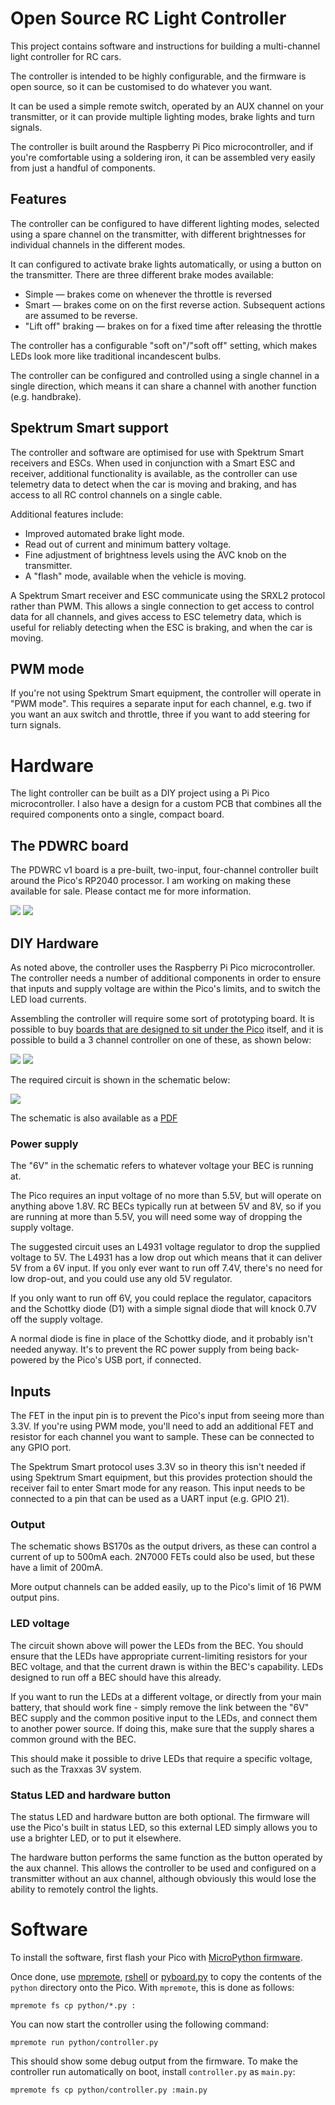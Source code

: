 # Open Source RC Light Controller

This project contains software and instructions for building a multi-channel
light controller for RC cars.

The controller is intended to be highly configurable, and the firmware is open
source, so it can be customised to do whatever you want.

It can be used a simple remote switch, operated by an AUX channel on your
transmitter, or it can provide multiple lighting modes, brake lights and turn
signals.

The controller is built around the Raspberry Pi Pico microcontroller, and if
you're comfortable using a soldering iron, it can be assembled very easily from
just a handful of components.

## Features

The controller can be configured to have different lighting modes, selected
using a spare channel on the transmitter, with different brightnesses for
individual channels in the different modes.  

It can configured to activate brake lights automatically, or using a button on
the transmitter.  There are three different brake modes available:

* Simple — brakes come on whenever the throttle is reversed
* Smart — brakes come on on the first reverse action.  Subsequent actions are assumed to be reverse.
* "Lift off" braking — brakes on for a fixed time after releasing the throttle

The controller has a configurable "soft on"/"soft off" setting, which makes
LEDs look more like traditional incandescent bulbs.

The controller can be configured and controlled using a single channel in a
single direction, which means it can share a channel with another function
(e.g. handbrake).

## Spektrum Smart support

The controller and software are optimised for use with Spektrum Smart receivers
and ESCs.  When used in conjunction with a Smart ESC and receiver, additional
functionality is available, as the controller can use telemetry data to detect
when the car is moving and braking, and has access to all RC control channels
on a single cable.

Additional features include:

* Improved automated brake light mode.
* Read out of current and minimum battery voltage.
* Fine adjustment of brightness levels using the AVC knob on the transmitter.
* A "flash" mode, available when the vehicle is moving.

A Spektrum Smart receiver and ESC communicate using the SRXL2 protocol rather
than PWM.  This allows a single connection to get access to control data for
all channels, and gives access to ESC telemetry data, which is useful for
reliably detecting when the ESC is braking, and when the car is moving.

## PWM mode

If you're not using Spektrum Smart equipment, the controller will operate in
"PWM mode".  This requires a separate input for each channel, e.g. two if you
want an aux switch and throttle, three if you want to add steering for turn
signals.

# Hardware

The light controller can be built as a DIY project using a Pi Pico
microcontroller.  I also have a design for a custom PCB that combines all the
required components onto a single, compact board. 

## The PDWRC board

The PDWRC v1 board is a pre-built, two-input, four-channel controller built
around the Pico's RP2040 processor.  I am working on making these available for
sale.  Please contact me for more information.

<img src="images/pdwrcv1-board.jpg">

<img src="images/pdwrcv1-case.jpg">

## DIY Hardware

As noted above, the controller uses the Raspberry Pi Pico microcontroller.  The
controller needs a number of additional components in order to ensure that
inputs and supply voltage are within the Pico's limits, and to switch the LED
load currents.

Assembling the controller will require some sort of prototyping board.  It is
possible to buy [boards that are designed to sit under the
Pico](https://thepihut.com/products/pico-proto) itself, and it is possible to
build a 3 channel controller on one of these, as shown below:

<img src="images/prototype-assembled.jpg">

<img src="images/prototype-separate.jpg">

The required circuit is shown in the schematic below:

<img src="images/schematic.png">

The schematic is also available as a [PDF](kicad/light-controller.pdf) 

### Power supply

The "6V" in the schematic refers to whatever voltage your BEC is running at.

The Pico requires an input voltage of no more than 5.5V, but will operate on
anything above 1.8V.  RC BECs typically run at between 5V and 8V, so if you are
running at more than 5.5V, you will need some way of dropping the supply voltage.

The suggested circuit uses an L4931 voltage regulator to drop the supplied
voltage to 5V.  The L4931 has a low drop out which means that it can deliver 5V
from a 6V input.  If you only ever want to run off 7.4V, there's no need for
low drop-out, and you could use any old 5V regulator.

If you only want to run off 6V, you could replace the regulator, capacitors and
the Schottky diode (D1) with a simple signal diode that will knock 0.7V off the
supply voltage.

A normal diode is fine in place of the Schottky diode, and it probably isn't
needed anyway.  It's to prevent the RC power supply from being back-powered by
the Pico's USB port, if connected.

## Inputs

The FET in the input pin is to prevent the Pico's input from seeing more than
3.3V.  If you're using PWM mode, you'll need to add an additional FET and
resistor for each channel you want to sample.  These can be connected to any
GPIO port.

The Spektrum Smart protocol uses 3.3V so in theory this isn't needed if using
Spektrum Smart equipment, but this provides protection should the receiver fail
to enter Smart mode for any reason.  This input needs to be connected to a pin
that can be used as a UART input (e.g. GPIO 21).

### Output

The schematic shows BS170s as the output drivers, as these can control a
current of up to 500mA each.  2N7000 FETs could also be used, but these have a
limit of 200mA.

More output channels can be added easily, up to the Pico's limit of 16 PWM
output pins.

### LED voltage

The circuit shown above will power the LEDs from the BEC.  You should ensure
that the LEDs have appropriate current-limiting resistors for your BEC voltage,
and that the current drawn is within the BEC's capability.  LEDs designed to
run off a BEC should have this already.

If you want to run the LEDs at a different voltage, or directly from your main
battery, that should work fine - simply remove the link between the "6V" BEC
supply and the common positive input to the LEDs, and connect them to another
power source.  If doing this, make sure that the supply shares a common ground
with the BEC.

This should make it possible to drive LEDs that require a specific voltage,
such as the Traxxas 3V system.

### Status LED and hardware button

The status LED and hardware button are both optional.  The firmware will use
the Pico's built in status LED, so this external LED simply allows you to use a
brighter LED, or to put it elsewhere.

The hardware button performs the same function as the button operated by the
aux channel.  This allows the controller to be used and configured on a
transmitter without an aux channel, although obviously this would lose the
ability to remotely control the lights.

# Software

To install the software, first flash your Pico with [MicroPython firmware](https://micropython.org/download/rp2-pico/).

Once done, use [mpremote](https://docs.micropython.org/en/latest/reference/mpremote.html), [rshell](https://github.com/dhylands/rshell) or [pyboard.py](https://github.com/micropython/micropython/blob/master/tools/pyboard.py) to copy the contents of the `python` directory onto the Pico.  With `mpremote`, this is done as follows:

```
mpremote fs cp python/*.py :
```

You can now start the controller using the following command:

```
mpremote run python/controller.py
```

This should show some debug output from the firmware.  To make the controller
run automatically on boot, install `controller.py` as `main.py`:

```
mpremote fs cp python/controller.py :main.py
```
